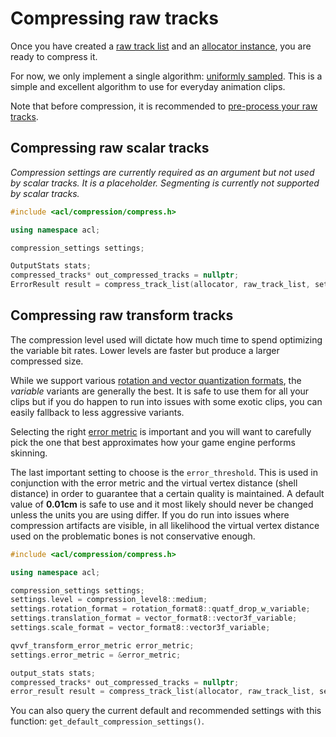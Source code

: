 # Compressing raw tracks

Once you have created a [raw track list](creating_a_raw_track_list.md) and an [allocator instance](implementing_an_allocator.md), you are ready to compress it.

For now, we only implement a single algorithm: [uniformly sampled](algorithm_uniformly_sampled.md). This is a simple and excellent algorithm to use for everyday animation clips.

Note that before compression, it is recommended to [pre-process your raw tracks](pre_processing_raw_tracks.md).

## Compressing raw scalar tracks

*Compression settings are currently required as an argument but not used by scalar tracks. It is a placeholder.*
*Segmenting is currently not supported by scalar tracks.*

```c++
#include <acl/compression/compress.h>

using namespace acl;

compression_settings settings;

OutputStats stats;
compressed_tracks* out_compressed_tracks = nullptr;
ErrorResult result = compress_track_list(allocator, raw_track_list, settings, out_compressed_tracks, stats);
```

## Compressing raw transform tracks

The compression level used will dictate how much time to spend optimizing the variable bit rates. Lower levels are faster but produce a larger compressed size.

While we support various [rotation and vector quantization formats](rotation_and_vector_formats.md), the *variable* variants are generally the best. It is safe to use them for all your clips but if you do happen to run into issues with some exotic clips, you can easily fallback to less aggressive variants.

Selecting the right [error metric](error_metrics.md) is important and you will want to carefully pick the one that best approximates how your game engine performs skinning.

The last important setting to choose is the `error_threshold`. This is used in conjunction with the error metric and the virtual vertex distance (shell distance) in order to guarantee that a certain quality is maintained. A default value of **0.01cm** is safe to use and it most likely should never be changed unless the units you are using differ. If you do run into issues where compression artifacts are visible, in all likelihood the virtual vertex distance used on the problematic bones is not conservative enough.

```c++
#include <acl/compression/compress.h>

using namespace acl;

compression_settings settings;
settings.level = compression_level8::medium;
settings.rotation_format = rotation_format8::quatf_drop_w_variable;
settings.translation_format = vector_format8::vector3f_variable;
settings.scale_format = vector_format8::vector3f_variable;

qvvf_transform_error_metric error_metric;
settings.error_metric = &error_metric;

output_stats stats;
compressed_tracks* out_compressed_tracks = nullptr;
error_result result = compress_track_list(allocator, raw_track_list, settings, out_compressed_tracks, stats);
```

You can also query the current default and recommended settings with this function: `get_default_compression_settings()`.
